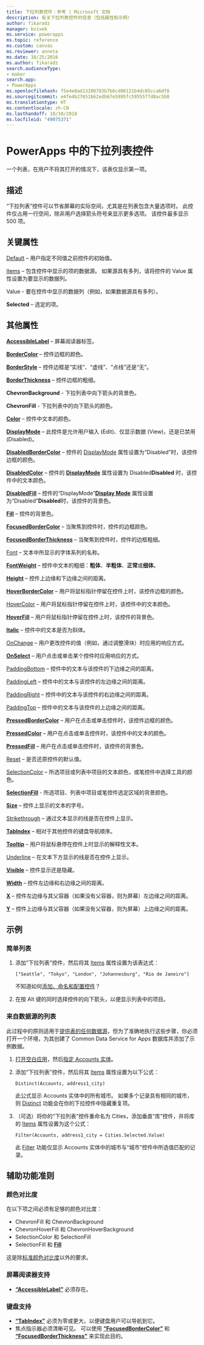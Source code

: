 ```yaml
---
title: 下拉列表控件：参考 | Microsoft 文档
description: 有关下拉列表控件的信息（包括属性和示例）
author: fikaradz
manager: kvivek
ms.service: powerapps
ms.topic: reference
ms.custom: canvas
ms.reviewer: anneta
ms.date: 10/25/2016
ms.author: fikaradz
search.audienceType:
- maker
search.app:
- PowerApps
ms.openlocfilehash: f5e4e0ad13280783b7b6cd00121b4dc05cca6df8
ms.sourcegitcommit: e4fe4b27651b62edb67e5995fc5955577d8ac5b8
ms.translationtype: HT
ms.contentlocale: zh-CN
ms.lasthandoff: 10/10/2018
ms.locfileid: "49075371"
---
```

# <a name="drop-down-control-in-powerapps"></a>PowerApps 中的下拉列表控件
一个列表，在用户不将其打开的情况下，该表仅显示第一项。

## <a name="description"></a>描述
“下拉列表”控件可以节省屏幕的实际空间，尤其是在列表包含大量选项时。 此控件仅占用一行空间，除非用户选择箭头符号来显示更多选项。  该控件最多显示 500 项。

## <a name="key-properties"></a>关键属性
[Default](properties-core.md) – 用户指定不同值之前控件的初始值。

[Items](properties-core.md) – 包含控件中显示的项的数据源。 如果源具有多列，请将控件的 Value 属性设置为要显示的数据列。
  
Value - 要在控件中显示的数据列（例如，如果数据源具有多列）。

**Selected** – 选定的项。

## <a name="additional-properties"></a>其他属性
**[AccessibleLabel](properties-accessibility.md)** – 屏幕阅读器标签。

**[BorderColor](properties-color-border.md)** – 控件边框的颜色。

**[BorderStyle](properties-color-border.md)** – 控件边框是“实线”、“虚线”、“点线”还是“无”。

**[BorderThickness](properties-color-border.md)** – 控件边框的粗细。

**ChevronBackground** - 下拉列表中向下箭头的背景色。

**ChevronFill** - 下拉列表中的向下箭头的颜色。

**[Color](properties-color-border.md)** – 控件中文本的颜色。

**[DisplayMode](properties-core.md)** – 此控件是允许用户输入 (Edit)、仅显示数据 (View)，还是已禁用 (Disabled)。

**[DisabledBorderColor](properties-color-border.md)** – 控件的 [DisplayMode](properties-core.md) 属性设置为“Disabled”时，该控件边框的颜色。

**[DisabledColor](properties-color-border.md)** – 控件的 **[DisplayMode](properties-core.md)** 属性设置为 Disabled**Disabled** 时，该控件中的文本颜色。

**[DisabledFill](properties-color-border.md)** – 控件的“DisplayMode”**[Display Mode](properties-core.md)** 属性设置为“Disabled”**Disabled**时，该控件的背景色。

**[Fill](properties-color-border.md)** – 控件的背景色。

**[FocusedBorderColor](properties-color-border.md)** – 当聚焦到控件时，控件的边框颜色。

**[FocusedBorderThickness](properties-color-border.md)** – 当聚焦到控件时，控件的边框粗细。

[Font](properties-text.md) – 文本中所显示的字体系列的名称。

**[FontWeight](properties-text.md)** – 控件中文本的粗细：**粗体**、**半粗体**、**正常**或**细体**。

**[Height](properties-size-location.md)** – 控件上边缘和下边缘之间的距离。

**[HoverBorderColor](properties-color-border.md)** – 用户将鼠标指针停留在控件上时，该控件边框的颜色。

[HoverColor](properties-color-border.md) – 用户将鼠标指针停留在控件上时，该控件中的文本颜色。

**[HoverFill](properties-color-border.md)** – 用户将鼠标指针停留在控件上时，该控件的背景色。

**[Italic](properties-text.md)** – 控件中的文本是否为斜体。

[OnChange](properties-core.md) – 用户更改控件的值（例如，通过调整滑块）时应用的响应方式。

**[OnSelect](properties-core.md)** – 用户点击或单击某个控件时应用响应的方式。

[PaddingBottom](properties-size-location.md) – 控件中的文本与该控件的下边缘之间的距离。

[PaddingLeft](properties-size-location.md) – 控件中的文本与该控件的左边缘之间的距离。

[PaddingRight](properties-size-location.md) – 控件中的文本与该控件的右边缘之间的距离。

[PaddingTop](properties-size-location.md) – 控件中的文本与该控件的上边缘之间的距离。

**[PressedBorderColor](properties-color-border.md)** – 用户在点击或单击控件时，该控件边框的颜色。

**[PressedColor](properties-color-border.md)** – 用户在点击或单击控件时，该控件中的文本的颜色。

**[PressedFill](properties-color-border.md)** – 用户在点击或单击控件时，该控件的背景色。

[Reset](properties-core.md) – 是否还原控件的默认值。

[SelectionColor](properties-color-border.md) – 所选项目或列表中项目的文本颜色，或笔控件中选择工具的颜色。

**[SelectionFill](properties-color-border.md)** - 所选项目、列表中项目或笔控件选定区域的背景颜色。

**[Size](properties-text.md)** – 控件上显示的文本的字号。

[Strikethrough](properties-text.md) – 通过文本显示的线是否在控件上显示。

**[TabIndex](properties-accessibility.md)** – 相对于其他控件的键盘导航顺序。

**[Tooltip](properties-core.md)** – 用户将鼠标悬停在控件上时显示的解释性文本。

[Underline](properties-text.md) – 在文本下方显示的线是否在控件上显示。

**[Visible](properties-core.md)** – 控件显示还是隐藏。

**[Width](properties-size-location.md)** – 控件左边缘和右边缘之间的距离。

**[X](properties-size-location.md)** – 控件左边缘与其父容器（如果没有父容器，则为屏幕）左边缘之间的距离。

**[Y](properties-size-location.md)** – 控件上边缘与其父容器（如果没有父容器，则为屏幕）上边缘之间的距离。

## <a name="example"></a>示例

### <a name="simple-list"></a>简单列表

1. 添加“下拉列表”控件，然后将其 [Items](properties-core.md) 属性设置为该表达式：

    ```["Seattle", "Tokyo", "London", "Johannesburg", "Rio de Janeiro"]```

    不知道如何[添加、命名和配置控件](../add-configure-controls.md)？

1. 在按 Alt 键的同时选择控件的向下箭头，以便显示列表中的项目。

### <a name="list-from-a-data-source"></a>来自数据源的列表
此过程中的原则适用于[提供表的任何数据源](../connections-list.md#tables)，但为了准确地执行这些步骤，你必须打开一个环境，为其创建了 Common Data Service for Apps 数据库并添加了示例数据。

1. [打开空白应用](../data-platform-create-app-scratch.md#open-a-blank-app)，然后[指定 Accounts 实体](../data-platform-create-app-scratch.md#specify-an-entity)。

1. 添加“下拉列表”控件，然后将其 [Items](properties-core.md) 属性设置为以下公式：

    ```Distinct(Accounts, address1_city)```

    此公式显示 Accounts 实体中的所有城市。 如果多个记录具有相同的城市，则 [Distinct](../functions/function-distinct.md) 功能会在你的下拉控件中隐藏重复项。

1. （可选）将你的“下拉列表”控件重命名为 Cities，添加垂直“库”控件，并将库的 [Items](properties-core.md) 属性设置为这个公式：

    ```Filter(Accounts, address1_city = Cities.Selected.Value)```

    此 [Filter](../functions/function-filter-lookup.md) 功能仅显示 Accounts 实体中的城市与“城市”控件中所选值匹配的记录。

## <a name="accessibility-guidelines"></a>辅助功能准则
### <a name="color-contrast"></a>颜色对比度
在以下项之间必须有足够的颜色对比度：
* ChevronFill 和 ChevronBackground
* ChevronHoverFill 和 ChevronHoverBackground
* SelectionColor 和 SelectionFill
* SelectionFill 和 **[Fill](properties-color-border.md)**

这是除[标准颜色对比度](../accessible-apps-color.md)以外的要求。

### <a name="screen-reader-support"></a>屏幕阅读器支持
* **[“AccessibleLabel”](properties-accessibility.md)** 必须存在。

### <a name="keyboard-support"></a>键盘支持
* **[“TabIndex”](properties-accessibility.md)** 必须为零或更大，以便键盘用户可以导航到它。
* 焦点指示器必须清晰可见。 可以使用 **[“FocusedBorderColor”](properties-color-border.md)** 和 **[“FocusedBorderThickness”](properties-color-border.md)** 来实现此目的。

